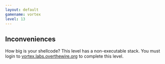 ```yaml
---
layout: default
gamename: vortex
level: 13
---
```

Inconveniences
--------------
How big is your shellcode? This level has a non-executable stack.
You must login to [vortex.labs.overthewire.org][] to complete this
level.

[vortex.labs.overthewire.org]: ssh://vortex.labs.overthewire.org

